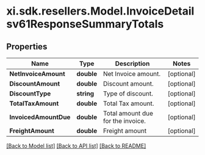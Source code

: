 # xi.sdk.resellers.Model.InvoiceDetailsv61ResponseSummaryTotals

## Properties

Name | Type | Description | Notes
------------ | ------------- | ------------- | -------------
**NetInvoiceAmount** | **double** | Net Invoice amount. | [optional] 
**DiscountAmount** | **double** | Discount amount. | [optional] 
**DiscountType** | **string** | Type of discount. | [optional] 
**TotalTaxAmount** | **double** | Total Tax amount. | [optional] 
**InvoicedAmountDue** | **double** | Total amount due for the invoice. | [optional] 
**FreightAmount** | **double** | Freight amount | [optional] 

[[Back to Model list]](../README.md#documentation-for-models) [[Back to API list]](../README.md#documentation-for-api-endpoints) [[Back to README]](../README.md)

